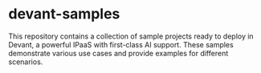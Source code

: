 # devant-samples
This repository contains a collection of sample projects ready to deploy in Devant, a powerful IPaaS with first-class AI support. These samples demonstrate various use cases and provide examples for different scenarios.
